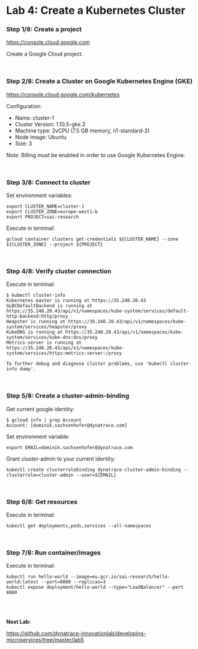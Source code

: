 # Lab 4: Create a Kubernetes Cluster

### Step 1/8: Create a project

https://console.cloud.google.com

Create a Google Cloud project.

<br>

### Step 2/8: Create a Cluster on Google Kubernetes Engine (GKE)

https://console.cloud.google.com/kubernetes

Configuration:
- Name: cluster-1
- Cluster Version: 1.10.5-gke.3
- Machine type: 2vCPU (7.5 GB memory, n1-standard-2)
- Node image: Ubuntu
- Size: 3

Note: Billing must be enabled in order to use Google Kubernetes Engine.

<br>

### Step 3/8: Connect to cluster

Set environment variables:

```
export CLUSTER_NAME=cluster-1
export CLUSTER_ZONE=europe-west1-b
export PROJECT=sai-research
```

Execute in terminal:

```
gcloud container clusters get-credentials ${CLUSTER_NAME} --zone ${CLUSTER_ZONE} --project ${PROJECT}
```

<br>

### Step 4/8: Verify cluster connection

Execute in terminal:

```
$ kubectl cluster-info
Kubernetes master is running at https://35.240.20.43
GLBCDefaultBackend is running at https://35.240.20.43/api/v1/namespaces/kube-system/services/default-http-backend:http/proxy
Heapster is running at https://35.240.20.43/api/v1/namespaces/kube-system/services/heapster/proxy
KubeDNS is running at https://35.240.20.43/api/v1/namespaces/kube-system/services/kube-dns:dns/proxy
Metrics-server is running at https://35.240.20.43/api/v1/namespaces/kube-system/services/https:metrics-server:/proxy

To further debug and diagnose cluster problems, use 'kubectl cluster-info dump'.
```

<br>

### Step 5/8: Create a cluster-admin-binding

Get current google identity:

```
$ gcloud info | grep Account
Account: [dominik.sachsenhofer@dynatrace.com]
```

Set environment variable:

```
export EMAIL=dominik.sachsenhofer@dynatrace.com
```

Grant cluster-admin to your current identity:

```
kubectl create clusterrolebinding dynatrace-cluster-admin-binding --clusterrole=cluster-admin --user=${EMAIL}
```

<br>

### Step 6/8: Get resources

Execute in terminal:

```
kubectl get deployments,pods,services --all-namespaces
```

<br>

### Step 7/8: Run container/images

Execute in terminal:

```
kubectl run hello-world --image=eu.gcr.io/sai-research/hello-world:latest --port=8080 --replicas=3
kubectl expose deployment/hello-world --type="LoadBalancer" --port 8080
```

<br>
<br>

__Next Lab:__

https://github.com/dynatrace-innovationlab/developing-microservices/tree/master/lab5
